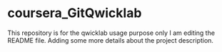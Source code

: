 # coursera_GitQwicklab
This repository is for the qwicklab usage purpose only
I am editing the README file. Adding some more details about the project description.



